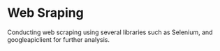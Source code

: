# Web Sraping

Conducting web scraping using several libraries such as Selenium, and googleapiclient for further analysis.
